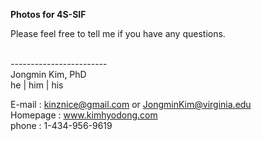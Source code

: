 
**Photos for 4S-SIF** <br />

Please feel free to tell me if you have any questions. <br /> <br />

------------------------<br />
Jongmin Kim, PhD<br />
he | him | his<br />

E-mail : kinznice@gmail.com or JongminKim@virginia.edu<br />
Homepage : www.kimhyodong.com<br />
phone : 1-434-956-9619<br />
